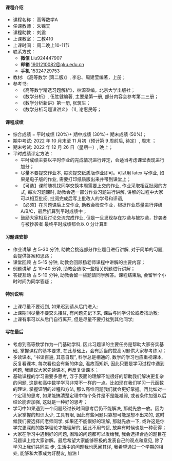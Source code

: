 #### 课程介绍

- 课程名称：   高等数学A
- 任课教师：   朱锦天
- 课程助教：   刘震 
- 上课教室：  二教410
- 上课时间：  周二晚上10-11节
- 联系方式：
  - **微信**     Liu924447907
  - **邮箱**    1901210082@pku.edu.cn
  - **手机**   15324729753
- 教材: 《高等数学 (第二版)》, 李忠、周建莹编著，上册；
- 参考书: 
  - 《高等数学精选习题解析》，林源渠编，北京大学出版社；
  - 《数学分析》, 伍胜健编著, 主要是第一册, 部分内容会参考第二三册；
  - 《数学分析新讲》第一册, 张筑生；
  - 《数学分析习题课讲义》 (1), 谢惠民等；





#### 课程成绩

- 综合成绩 $=$ 平时成绩 $(20 \%)+$ 期中成绩 $(30 \%)+$ 期末成绩 $(50 \%)$；
- 期中考试: 2022 年 10 月末至 11 月初（预计第 9 周前后, 待定）, 周末 ；
- 期末考试: 2022 年 12 月 26 日（星期一）, 晩上；
- 平时成绩评定方法：
  - 平吋成绩主要以平时作业的完成情况进行评定，会适当考虑课堂表现进行加分；
  - 尽量不要提交作业本, 每次提交纸质版作业即可。可以用 latex 写作业, 如果是电子版的作业, 需要打印纸质版出来并带到课堂上；
  - 【可选】课前随机找同学交换本周需要上交的作业, 作业采取相互批阅的方式, 每次习题课时, 助教会选一部分作业习题进行讲解, 讲解的过程中大家可以相互批阅, 批阅完成后写上批改人的学号和评语,
  - 【必须】在习题课后上交作业, 助教会检查作业，根据作业质量进行评级A/B/C，最后折算到平时成绩中；
  - 鼓励大家相互讨论交流完成作业, 但是一旦发现存在抄袭与被抄袭，抄袭者与被抄袭者 最终平时成绩都会以 0 分计算!!!



#### 习题课安排

- 作业讲解 占 5-30 分钟, 助教会挑选部分作业题目进行讲解, 对于简单的习题, 会提供答案和思路；
- 课堂回顾 占 5-15 分钟, 助教会回顾杨老师课程中讲解的主要内容；
- 例题讲解 占 10-40 分钟, 助教会选取一些相关例题进行讲解；
- 答疑互动 占 5-10 分钟, 助教会留一些题请同学解答。课程结束后, 会留半个小时时间为同学答疑；



#### 特别说明

- 上课尽量不要迟到, 如果迟到请从后门进入;
- 上课期间尽量不要交头接耳, 有问题先记下来, 课后与同学讨论或者找助教;
- 上课有事可以从后门自行离开, 但是尽量不要打扰到其他同学;





#### 写在最后

- 考虑到高等数学作为一门基础学科, 因此习题课的主要任务是帮助大家夯实基础, 掌握课程的基本要求, 在此基础上，会有适当的拔高习题供大家参考练习；
- 多读课本, “书读百遍, 其意自现”, 科学总是相通的, 数学的学习也应重视课本, 反复看课本, 每次看也会有新的体会, 温故而知新, 因此只要是学习过程中遇到问题, 我建议大家先读课本, 再反复读课本；
- 基础课程的学习需要多思考, 浮于表面的理解不能很好的帮助我们解决更复杂的问题, 这是和高中数学学习非常不一样的一点。比如现在我们学习一元函数的理论, 掌握证明的过程和方法, 那么高维问题我们就会更好掌握。再比如对一个定理的思考, 如果能搞清楚定理中每个条件是不是能减弱, 或者条件加强以后结论能否加强, 这就是一种好的思考；
- 学习中如果遇到一个问题经过长时间思考后仍不能解决, 那就先放一放。因为大家掌握的知识太少, 工具有限, 因此有些问题只靠想可能是想不出来的, 这时候我们要选择问老师同学, 如果还不能很好的理解, 那就先放一下, 或许这是你学完更深刻的数学理论才能理解的, 因此不用气馁, 放弃有时候也是一种获得；
- 大家在学习中遇到好的问题, 困难的问题都可以发给我, 我会选择合适的题目在习题课上给大家讲解。最后希望大家能够积极的发表自己的观点和意见, 除了学习上我们共同进 步, 生活中的问题我也愿闻其详, 我希望通过一个学期的相处, 能够和大家成为好朋友, 加油 !





